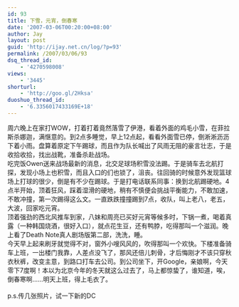 ```yaml
---
id: 93
title: 下雪，元宵，倒春寒
date: '2007-03-06T00:20:00+08:00'
author: Jay
layout: post
guid: 'http://ijay.net.cn/log/?p=93'
permalink: /2007/03/06/93
dsq_thread_id:
    - '4270598008'
views:
    - '3445'
shorturl:
    - 'http://goo.gl/2Hksa'
duoshuo_thread_id:
    - '6.3356017433169E+18'
---
```


周六晚上在家打WOW，打着打着竟然落雪了伊港，看着外面的鸡毛小雪，在菲拉斯杀娜迦，满惬意的。到2点多睡觉，早上12点起，看看外面雪已停，倒淅淅沥沥下着小雨。盘算着原定下午踢球，而且作为队长喊出了风雨无阻的豪言壮志，于是收拾收拾，找出战靴，准备杀赴战场。<br />吃完饭Owen送来战场最新的消息，北交足球场积雪没法踢。于是骑车去北航打探，发现小场上也积雪，而且入口的们也锁了，沮丧。往回骑的时候意外发现篮球场上打球的很少，倒是有不少在踢球。于是打电话联系同事：换到北航踢硬地。4点半开始，顶着狂风，踩着湿滑的硬地，稍有不慎便会挑战平衡能力，不敢加速，不敢冲撞，第一次踢得这么文。一直跌跌撞撞踢到7点，收队，叫上老八，老五，大波，回家吃元宵。<br />顶着强劲的西北风推车到家，八妹和周亮已买好元宵等候多时，下锅一煮，喝着真露（一种韩国烧酒，很好入口），就点花生豆，还有鸭脖，吃得那叫一个滋润。晚上看了Death Note真人剧场版第二部，洗洗，睡。<br />今天早上起来刷牙就觉得不对，窗外小嗖风风的，吹得那叫一个欢快。下楼准备骑车上班，一出楼门我靠，人差点没飞了，那风还倍儿刺骨，才后悔刚才不该只穿秋衣秋裤，改变主意，到路口打车去公司。到公司坐下，开Google，亲娘啊，今天零下7度啊！本以为北京今年的冬天就这么过去了，马上都惊蛰了，谁知道，唉，倒春寒啊……明天上班，得上毛衣了。<br /><br />p.s.传几张照片，试一下新的DC<br />